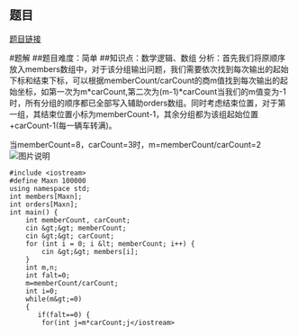 ## 题目
[题目链接](https://www.nowcoder.com/practice/a776dfef53914c23a4271fc5fe608369?tpId=182&tqId=309673&sourceUrl=/exam/oj&channenl=wgithub&fromPut=wgithub)

#题解
##题目难度：简单
##知识点：数学逻辑、数组
分析：首先我们将原顺序放入members数组中，对于该分组输出问题，我们需要依次找到每次输出的起始下标和结束下标，可以根据memberCount/carCount的商m值找到每次输出的起始坐标，如第一次为m*carCount,第二次为(m-1)*carCount当我们的m值变为-1时，所有分组的顺序都已全部写入辅助orders数组。同时考虑结束位置，对于第一组，其结束位置小标为memberCount-1，其余分组都为该组起始位置+carCount-1(每一辆车转满)。

当memberCount=8，carCount=3时，m=memberCount/carCount=2
![图片说明](https://uploadfiles.nowcoder.com/images/20200402/735510_1585772458484_072774B6B658B3603E1AA7198722775C "图片标题") 

```
#include <iostream>
#define Maxn 100000
using namespace std;
int members[Maxn];
int orders[Maxn];
int main() {
    int memberCount, carCount;
    cin &gt;&gt; memberCount;
    cin &gt;&gt; carCount;
    for (int i = 0; i &lt; memberCount; i++) {
        cin &gt;&gt; members[i];
    }
    int m,n;
    int falt=0;
    m=memberCount/carCount;
    int i=0;
    while(m&gt;=0)
    { 
       if(falt==0) {
       	for(int j=m*carCount;j</iostream>